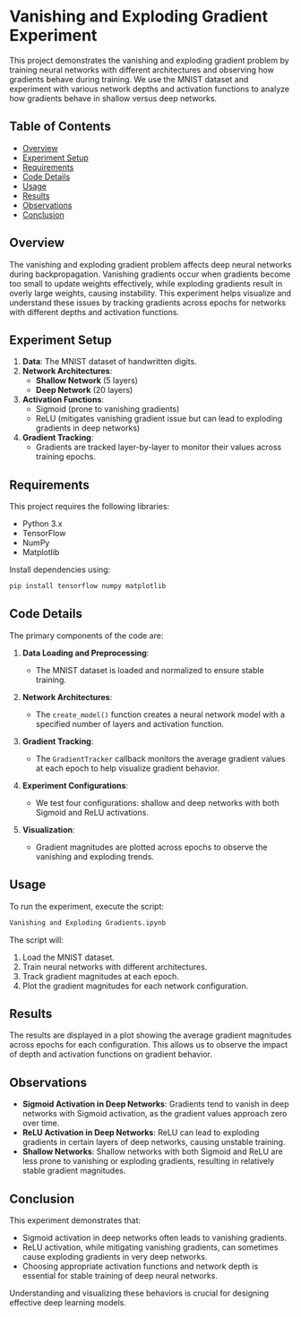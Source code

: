

# Vanishing and Exploding Gradient Experiment

This project demonstrates the vanishing and exploding gradient problem by training neural networks with different architectures and observing how gradients behave during training. We use the MNIST dataset and experiment with various network depths and activation functions to analyze how gradients behave in shallow versus deep networks.

## Table of Contents

- [Overview](#overview)
- [Experiment Setup](#experiment-setup)
- [Requirements](#requirements)
- [Code Details](#code-details)
- [Usage](#usage)
- [Results](#results)
- [Observations](#observations)
- [Conclusion](#conclusion)

## Overview

The vanishing and exploding gradient problem affects deep neural networks during backpropagation. Vanishing gradients occur when gradients become too small to update weights effectively, while exploding gradients result in overly large weights, causing instability. This experiment helps visualize and understand these issues by tracking gradients across epochs for networks with different depths and activation functions.

## Experiment Setup

1. **Data**: The MNIST dataset of handwritten digits.
2. **Network Architectures**:
   - **Shallow Network** (5 layers)
   - **Deep Network** (20 layers)
3. **Activation Functions**:
   - Sigmoid (prone to vanishing gradients)
   - ReLU (mitigates vanishing gradient issue but can lead to exploding gradients in deep networks)
4. **Gradient Tracking**:
   - Gradients are tracked layer-by-layer to monitor their values across training epochs.

## Requirements

This project requires the following libraries:
- Python 3.x
- TensorFlow
- NumPy
- Matplotlib

Install dependencies using:
```bash
pip install tensorflow numpy matplotlib
```

## Code Details

The primary components of the code are:

1. **Data Loading and Preprocessing**:
   - The MNIST dataset is loaded and normalized to ensure stable training.

2. **Network Architectures**:
   - The `create_model()` function creates a neural network model with a specified number of layers and activation function.

3. **Gradient Tracking**:
   - The `GradientTracker` callback monitors the average gradient values at each epoch to help visualize gradient behavior.
   
4. **Experiment Configurations**:
   - We test four configurations: shallow and deep networks with both Sigmoid and ReLU activations.

5. **Visualization**:
   - Gradient magnitudes are plotted across epochs to observe the vanishing and exploding trends.

## Usage

To run the experiment, execute the script:

```bash
Vanishing and Exploding Gradients.ipynb
```

The script will:
1. Load the MNIST dataset.
2. Train neural networks with different architectures.
3. Track gradient magnitudes at each epoch.
4. Plot the gradient magnitudes for each network configuration.

## Results

The results are displayed in a plot showing the average gradient magnitudes across epochs for each configuration. This allows us to observe the impact of depth and activation functions on gradient behavior.

## Observations

- **Sigmoid Activation in Deep Networks**: Gradients tend to vanish in deep networks with Sigmoid activation, as the gradient values approach zero over time.
- **ReLU Activation in Deep Networks**: ReLU can lead to exploding gradients in certain layers of deep networks, causing unstable training.
- **Shallow Networks**: Shallow networks with both Sigmoid and ReLU are less prone to vanishing or exploding gradients, resulting in relatively stable gradient magnitudes.

## Conclusion

This experiment demonstrates that:
- Sigmoid activation in deep networks often leads to vanishing gradients.
- ReLU activation, while mitigating vanishing gradients, can sometimes cause exploding gradients in very deep networks.
- Choosing appropriate activation functions and network depth is essential for stable training of deep neural networks.

Understanding and visualizing these behaviors is crucial for designing effective deep learning models.
